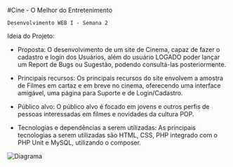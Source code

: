 #Cine - O Melhor do Entretenimento

    Desenvolvimento WEB I - Semana 2

Ideia do Projeto:

- Proposta: O desenvolvimento de um site de Cinema, capaz de fazer o cadastro e login dos Usuários, além do usuário LOGADO poder lançar um Report de Bugs ou Sugestão, podendo consultá-las posteriormente.

- Principais recursos: Os principais recursos do site envolvem a amostra de Filmes em cartaz e em breve no cinema, oferecendo uma interface amigável, uma página para Suporte e de Login/Cadastro. 

- Público alvo: O público alvo é focado em jovens e outros perfis de pessoas interessadas em filmes e novidades da cultura POP.

- Tecnologias e dependências a serem utilizadas: As principais tecnologias a serem utilizadas são HTML, CSS, PHP integrado com o PHP Unit e MySQL, utilizando o composer.

![Diagrama](https://github.com/user-attachments/assets/244e94a5-1253-472a-b750-0af49005f7d7)
